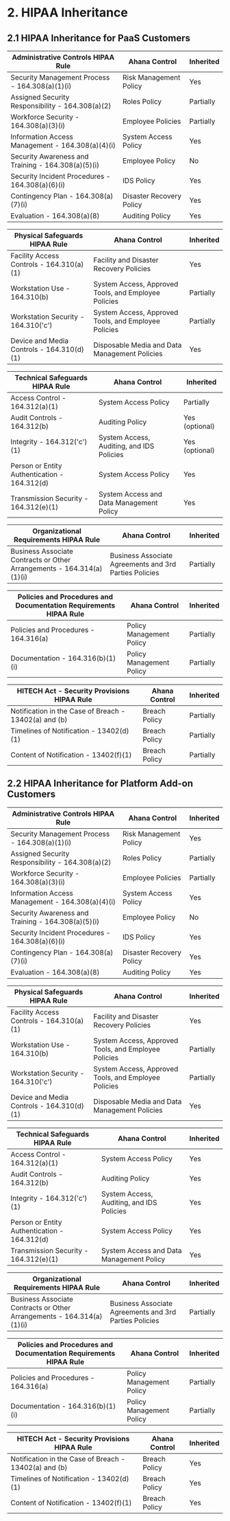 # 2. HIPAA Inheritance

## 2.1 HIPAA Inheritance for PaaS Customers

| **Administrative Controls** HIPAA Rule             | Ahana Control            | Inherited |
| -------------------------------------------------- | ------------------------ | --------- |
| Security Management Process - 164.308(a)(1)(i)     | Risk Management Policy   | Yes       |
| Assigned Security Responsibility - 164.308(a)(2)   | Roles Policy             | Partially |
| Workforce Security - 164.308(a)(3)(i)              | Employee Policies        | Partially |
| Information Access Management - 164.308(a)(4)(i)   | System Access Policy     | Yes       |
| Security Awareness and Training - 164.308(a)(5)(i) | Employee Policy          | No        |
| Security Incident Procedures - 164.308(a)(6)(i)    | IDS Policy               | Yes       |
| Contingency Plan - 164.308(a)(7)(i)                | Disaster Recovery Policy | Yes       |
| Evaluation - 164.308(a)(8)                         | Auditing Policy          | Yes       |

| **Physical Safeguards** HIPAA Rule        | Ahana Control                                        | Inherited |
| ----------------------------------------- | ---------------------------------------------------- | --------- |
| Facility Access Controls - 164.310(a)(1)  | Facility and Disaster Recovery Policies              | Yes       |
| Workstation Use - 164.310(b)              | System Access, Approved Tools, and Employee Policies | Partially |
| Workstation Security - 164.310('c')       | System Access, Approved Tools, and Employee Policies | Partially |
| Device and Media Controls - 164.310(d)(1) | Disposable Media and Data Management Policies        | Yes       |

| **Technical Safeguards** HIPAA Rule          | Ahana Control                             | Inherited      |
| -------------------------------------------- | ----------------------------------------- | -------------- |
| Access Control - 164.312(a)(1)               | System Access Policy                      | Partially      |
| Audit Controls - 164.312(b)                  | Auditing Policy                           | Yes (optional) |
| Integrity - 164.312('c')(1)                  | System Access, Auditing, and IDS Policies | Yes (optional) |
| Person or Entity Authentication - 164.312(d) | System Access Policy                      | Yes            |
| Transmission Security - 164.312(e)(1)        | System Access and Data Management Policy  | Yes            |

| **Organizational Requirements** HIPAA Rule                            | Ahana Control                                          | Inherited |
| --------------------------------------------------------------------- | ------------------------------------------------------ | --------- |
| Business Associate Contracts or Other Arrangements - 164.314(a)(1)(i) | Business Associate Agreements and 3rd Parties Policies | Partially |

| **Policies and Procedures and Documentation Requirements** HIPAA Rule | Ahana Control            | Inherited |
| --------------------------------------------------------------------- | ------------------------ | --------- |
| Policies and Procedures - 164.316(a)                                  | Policy Management Policy | Partially |
| Documentation - 164.316(b)(1)(i)                                      | Policy Management Policy | Partially |

| **HITECH Act - Security Provisions** HIPAA Rule       | Ahana Control | Inherited |
| ----------------------------------------------------- | ------------- | --------- |
| Notification in the Case of Breach - 13402(a) and (b) | Breach Policy | Partially |
| Timelines of Notification - 13402(d)(1)               | Breach Policy | Partially |
| Content of Notification - 13402(f)(1)                 | Breach Policy | Partially |

## 2.2 HIPAA Inheritance for Platform Add-on Customers

| **Administrative Controls** HIPAA Rule             | Ahana Control            | Inherited |
| -------------------------------------------------- | ------------------------ | --------- |
| Security Management Process - 164.308(a)(1)(i)     | Risk Management Policy   | Yes       |
| Assigned Security Responsibility - 164.308(a)(2)   | Roles Policy             | Partially |
| Workforce Security - 164.308(a)(3)(i)              | Employee Policies        | Partially |
| Information Access Management - 164.308(a)(4)(i)   | System Access Policy     | Yes       |
| Security Awareness and Training - 164.308(a)(5)(i) | Employee Policy          | No        |
| Security Incident Procedures - 164.308(a)(6)(i)    | IDS Policy               | Yes       |
| Contingency Plan - 164.308(a)(7)(i)                | Disaster Recovery Policy | Yes       |
| Evaluation - 164.308(a)(8)                         | Auditing Policy          | Yes       |

| **Physical Safeguards** HIPAA Rule        | Ahana Control                                        | Inherited |
| ----------------------------------------- | ---------------------------------------------------- | --------- |
| Facility Access Controls - 164.310(a)(1)  | Facility and Disaster Recovery Policies              | Yes       |
| Workstation Use - 164.310(b)              | System Access, Approved Tools, and Employee Policies | Partially |
| Workstation Security - 164.310('c')       | System Access, Approved Tools, and Employee Policies | Partially |
| Device and Media Controls - 164.310(d)(1) | Disposable Media and Data Management Policies        | Yes       |

| **Technical Safeguards** HIPAA Rule          | Ahana Control                             | Inherited |
| -------------------------------------------- | ----------------------------------------- | --------- |
| Access Control - 164.312(a)(1)               | System Access Policy                      | Yes       |
| Audit Controls - 164.312(b)                  | Auditing Policy                           | Yes       |
| Integrity - 164.312('c')(1)                  | System Access, Auditing, and IDS Policies | Yes       |
| Person or Entity Authentication - 164.312(d) | System Access Policy                      | Yes       |
| Transmission Security - 164.312(e)(1)        | System Access and Data Management Policy  | Yes       |

| **Organizational Requirements** HIPAA Rule                            | Ahana Control                                          | Inherited |
| --------------------------------------------------------------------- | ------------------------------------------------------ | --------- |
| Business Associate Contracts or Other Arrangements - 164.314(a)(1)(i) | Business Associate Agreements and 3rd Parties Policies | Partially |

| **Policies and Procedures and Documentation Requirements** HIPAA Rule | Ahana Control            | Inherited |
| --------------------------------------------------------------------- | ------------------------ | --------- |
| Policies and Procedures - 164.316(a)                                  | Policy Management Policy | Partially |
| Documentation - 164.316(b)(1)(i)                                      | Policy Management Policy | Partially |

| **HITECH Act - Security Provisions** HIPAA Rule       | Ahana Control | Inherited |
| ----------------------------------------------------- | ------------- | --------- |
| Notification in the Case of Breach - 13402(a) and (b) | Breach Policy | Yes       |
| Timelines of Notification - 13402(d)(1)               | Breach Policy | Yes       |
| Content of Notification - 13402(f)(1)                 | Breach Policy | Yes       |
